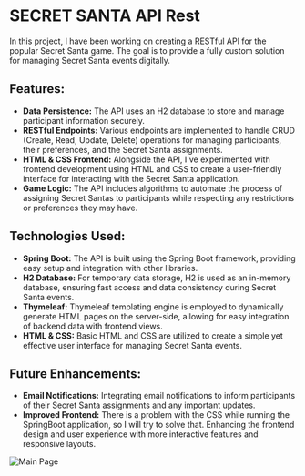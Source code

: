 # SECRET SANTA API Rest
In this project, I have been working on creating a RESTful API for the popular Secret Santa game. The goal is to provide a fully custom solution for managing Secret Santa events digitally.
 
## Features: 
- **Data Persistence:** The API uses an H2 database to store and manage participant information securely. 
-  **RESTful Endpoints:** Various endpoints are implemented to handle CRUD (Create, Read, Update, Delete) operations for managing participants, their preferences, and the Secret Santa assignments. 
- **HTML & CSS Frontend:** Alongside the API, I've experimented with frontend development using HTML and CSS to create a user-friendly interface for interacting with the Secret Santa application. 
- **Game Logic:** The API includes algorithms to automate the process of assigning Secret Santas to participants while respecting any restrictions or preferences they may have. 
## Technologies Used: 
- **Spring Boot:** The API is built using the Spring Boot framework, providing easy setup and integration with other libraries. 
- **H2 Database:** For temporary data storage, H2 is used as an in-memory database, ensuring fast access and data consistency during Secret Santa events. 
- **Thymeleaf:** Thymeleaf templating engine is employed to dynamically generate HTML pages on the server-side, allowing for easy integration of backend data with frontend views. 
- **HTML & CSS:** Basic HTML and CSS are utilized to create a simple yet effective user interface for managing Secret Santa events. 

## Future Enhancements: 

- **Email Notifications:** Integrating email notifications to inform participants of their Secret Santa assignments and any important updates. 
- **Improved Frontend:** There is a problem with the CSS while running the SpringBoot application, so I will try to solve that. Enhancing the frontend design and user experience with more interactive features and responsive layouts.

![Main Page](https://github.com/christianamor3/SecretSanta-API-Rest/assets/151139448/015b603c-af74-4db3-accd-0112179d7f8f)
